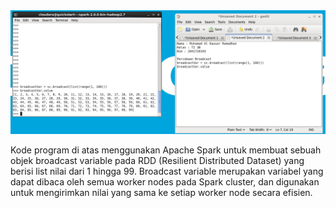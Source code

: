 <img src="../Broadcast.PNG">
<p>Kode program di atas menggunakan Apache Spark untuk membuat sebuah
objek broadcast variable pada RDD (Resilient Distributed Dataset) yang berisi list nilai
dari 1 hingga 99. Broadcast variable merupakan variabel yang dapat dibaca oleh semua
worker nodes pada Spark cluster, dan digunakan untuk mengirimkan nilai yang sama
ke setiap worker node secara efisien.</p>
